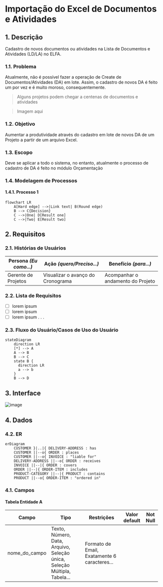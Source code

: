 # Importação do Excel de Documentos e Atividades

## 1. Descrição

Cadastro de novos documentos ou atividades na Lista de Documentos e Atividades (LD/LA) no ELFA.

### 1.1. Problema

Atualmente, não é possível fazer a operação de Create de Documentos/Atividades (DA) em lote. Assim, o cadastro de novos DA é feito um por vez e é muito moroso, consequentemente.

> Alguns projetos podem chegar a centenas de documentos e atividades

> Imagem aqui

### 1.2. Objetivo

Aumentar a produtividade através do cadastro em lote de novos DA de um Projeto a partir de um arquivo Excel.

### 1.3. Escopo

Deve se aplicar a todo o sistema, no entanto, atualmente o processo de cadastro de DA é feito no módulo Orçamentação

### 1.4. Modelagem de Processos

#### 1.4.1. Processo 1

```mermaid
flowchart LR
    A[Hard edge] -->|Link text| B(Round edge)
    B --> C{Decision}
    C -->|One| D[Result one]
    C -->|Two| E[Result two]
```

## 2. Requisitos

### 2.1. Histórias de Usuários

| Persona _(Eu como...)_ | Ação _(quero/Preciso...)_         | Benefício _(para...)_             |
| ---------------------- | --------------------------------- | --------------------------------- |
| Gerente de Projetos    | Visualizar o avanço do Cronograma | Acompanhar o andamento do Projeto |

### 2.2. Lista de Requisitos

- [ ] lorem ipsum
- [ ] lorem ipsum
- [ ] lorem ipsum . . .

### 2.3. Fluxo do Usuário/Casos de Uso do Usuário

```mermaid
stateDiagram
    direction LR
    [*] --> A
    A --> B
    B --> C
    state B {
      direction LR
      a --> b
    }
    B --> D
```

## 3. Interface

![image](https://user-images.githubusercontent.com/114407461/206535989-8360f611-a22d-45bc-8d1d-08b31ad44005.png)

## 4. Dados

### 4.2. ER

```mermaid
erDiagram
    CUSTOMER }|..|{ DELIVERY-ADDRESS : has
    CUSTOMER ||--o{ ORDER : places
    CUSTOMER ||--o{ INVOICE : "liable for"
    DELIVERY-ADDRESS ||--o{ ORDER : receives
    INVOICE ||--|{ ORDER : covers
    ORDER ||--|{ ORDER-ITEM : includes
    PRODUCT-CATEGORY ||--|{ PRODUCT : contains
    PRODUCT ||--o{ ORDER-ITEM : "ordered in"
```

### 4.1. Campos

#### Tabela Entidade A

| Campo         | Tipo                                                                     | Restrições                                   | Valor default | Not Null |
| ------------- | ------------------------------------------------------------------------ | -------------------------------------------- | ------------- | -------- |
| nome_do_campo | Texto, Número, Data, Arquivo, Seleção única, Seleção Múltipla, Tabela... | Formato de Email, Exatamente 6 caracteres... |               |
